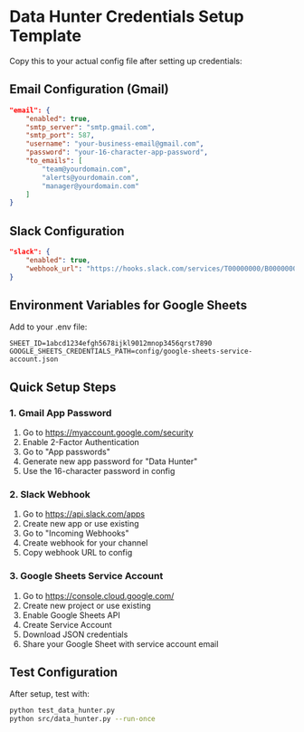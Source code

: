 # Data Hunter Credentials Setup Template

Copy this to your actual config file after setting up credentials:

## Email Configuration (Gmail)

```json
"email": {
    "enabled": true,
    "smtp_server": "smtp.gmail.com",
    "smtp_port": 587,
    "username": "your-business-email@gmail.com",
    "password": "your-16-character-app-password",
    "to_emails": [
        "team@yourdomain.com",
        "alerts@yourdomain.com",
        "manager@yourdomain.com"
    ]
}
```

## Slack Configuration

```json
"slack": {
    "enabled": true,
    "webhook_url": "https://hooks.slack.com/services/T00000000/B00000000/XXXXXXXXXXXXXXXXXXXXXXXX"
}
```

## Environment Variables for Google Sheets

Add to your .env file:

```
SHEET_ID=1abcd1234efgh5678ijkl9012mnop3456qrst7890
GOOGLE_SHEETS_CREDENTIALS_PATH=config/google-sheets-service-account.json
```

## Quick Setup Steps

### 1. Gmail App Password

1. Go to <https://myaccount.google.com/security>
2. Enable 2-Factor Authentication
3. Go to "App passwords"
4. Generate new app password for "Data Hunter"
5. Use the 16-character password in config

### 2. Slack Webhook

1. Go to <https://api.slack.com/apps>
2. Create new app or use existing
3. Go to "Incoming Webhooks"
4. Create webhook for your channel
5. Copy webhook URL to config

### 3. Google Sheets Service Account

1. Go to <https://console.cloud.google.com/>
2. Create new project or use existing
3. Enable Google Sheets API
4. Create Service Account
5. Download JSON credentials
6. Share your Google Sheet with service account email

## Test Configuration

After setup, test with:

```bash
python test_data_hunter.py
python src/data_hunter.py --run-once
```
